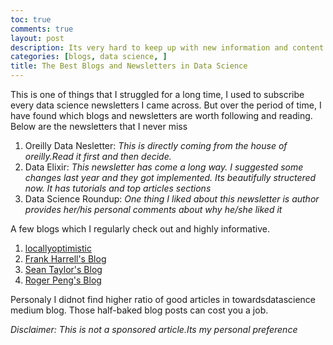 ```yaml
---
toc: true
comments: true
layout: post
description: Its very hard to keep up with new information and content in data science.
categories: [blogs, data science, ]
title: The Best Blogs and Newsletters in Data Science
---
```


This is one of things that I struggled for a long time, I used to subscribe every data science newsletters I came across. But over the period of time, I have found which blogs and newsletters are worth following and reading. Below are the newsletters that I never miss

1. Oreilly Data Nesletter: *This is directly coming from the house of oreilly.Read it first and then decide.*
2. Data Elixir: *This newsletter has come a long way. I suggested some changes last year and they got implemented. Its beautifully structered now. It has tutorials and top articles sections*
3. Data Science Roundup: *One thing I liked about this newsletter is author provides her/his personal comments about why he/she liked it*



A few blogs which I regularly check out and highly informative.

1. [locallyoptimistic](https://locallyoptimistic.com/)
2. [Frank Harrell's Blog](https://www.fharrell.com/)
3. [Sean Taylor's Blog](https://seanjtaylor.com/)
4. [Roger Peng's Blog](https://simplystatistics.org/)



Personaly I didnot find higher ratio of good articles in towardsdatascience medium blog. Those half-baked blog posts can cost you a job.   

*Disclaimer: This is not a sponsored article.Its my personal preference*


